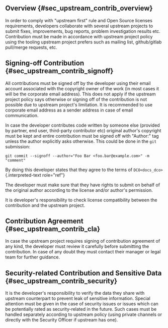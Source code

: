 ## Overview {#sec_upstream_contrib_overview}

In order to comply with "upstream first" rule and Open Source licenses
requirements, developers collaborate with several upstream projects to
submit fixes, improvements, bug reports, problem investigation results
etc. Contribution must be made in accordance with upstream project
policy using the tooling upstream project prefers such as mailing list,
github/gitlab pull/merge requests, etc.

## Signing-off Contribution {#sec_upstream_contrib_signoff}

All contributions must be signed off by the developer using their email
account associated with the copyright owner of the work (in most cases
it will be the corporate email address). This does not apply if the
upstream project policy says otherwise or signing off of the
contribution is not possible due to upstream project's limitation. It
is recommended to use corporate email address as a sender address in
case of email communication.

In case the developer contributes code written by someone else (provided
by partner, end user, third-party contributor etc) original author's
copyright must be kept and entire contribution must be signed off with
"Author:" tag unless the author explicitly asks otherwise. This could
be done in the `git` submission:

```text
git commit --signoff --author="Foo Bar <foo.bar@example.com>" -m "comment"
```

By doing this developer states that they agree to the terms of
`DCO<docs_dco>`{.interpreted-text role="ref"}

The developer must make sure that they have rights to submit on behalf
of the original author according to the license and/or author's
permission.

It is developer's responsibility to check license compatibility between
the contribution and the upstream project.

## Contribution Agreement {#sec_upstream_contrib_cla}

In case the upstream project requires signing of contribution agreement
of any kind, the developer must review it carefully before submitting
the contribution. In case of any doubt they must contact their manager
or legal team for further guidance.

## Security-related Contribution and Sensitive Data {#sec_upstream_contrib_security}

It is the developer's responsibility to verify the data they share with
upstream counterpart to prevent leak of sensitive information. Special
attention must be given in the case of security issues or issues which
can be potentially rated as security-related in the future. Such cases
must be handled separately according to upstream policy (using private
channels or directly with the Security Officer if upstream has one).
